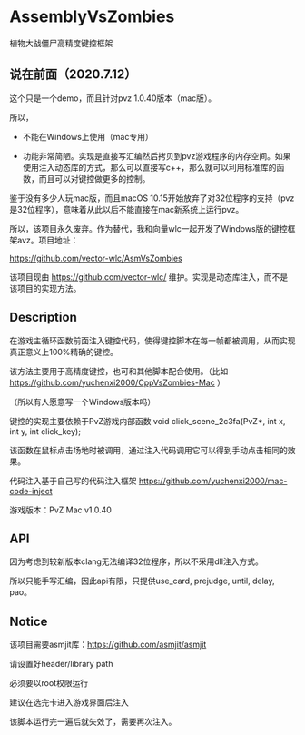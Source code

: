 # AssemblyVsZombies

植物大战僵尸高精度键控框架

## 说在前面（2020.7.12）

这个只是一个demo，而且针对pvz 1.0.40版本（mac版）。

所以，

* 不能在Windows上使用（mac专用）

* 功能非常简陋。实现是直接写汇编然后拷贝到pvz游戏程序的内存空间。如果使用注入动态库的方式，那么可以直接写c++，那么就可以利用标准库的函数，而且可以对键控做更多的控制。

鉴于没有多少人玩mac版，而且macOS 10.15开始放弃了对32位程序的支持（pvz是32位程序），意味着从此以后不能直接在mac新系统上运行pvz。

所以，该项目永久废弃。作为替代，我和向量wlc一起开发了Windows版的键控框架avz。项目地址：

https://github.com/vector-wlc/AsmVsZombies

该项目现由 https://github.com/vector-wlc/ 维护。实现是动态库注入，而不是该项目的实现方法。

## Description

在游戏主循环函数前面注入键控代码，使得键控脚本在每一帧都被调用，从而实现真正意义上100%精确的键控。

该方法主要用于高精度键控，也可和其他脚本配合使用。（比如 https://github.com/yuchenxi2000/CppVsZombies-Mac ）

（所以有人愿意写一个Windows版本吗）

键控的实现主要依赖于PvZ游戏内部函数 void click_scene_2c3fa(PvZ*, int x, int y, int click_key);

该函数在鼠标点击场地时被调用，通过注入代码调用它可以得到手动点击相同的效果。

代码注入基于自己写的代码注入框架 https://github.com/yuchenxi2000/mac-code-inject

游戏版本：PvZ Mac v1.0.40

## API

因为考虑到较新版本clang无法编译32位程序，所以不采用dll注入方式。

所以只能手写汇编，因此api有限，只提供use_card, prejudge, until, delay, pao。

## Notice

该项目需要asmjit库：https://github.com/asmjit/asmjit

请设置好header/library path

必须要以root权限运行

建议在选完卡进入游戏界面后注入

该脚本运行完一遍后就失效了，需要再次注入。
